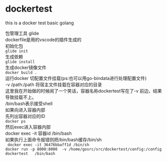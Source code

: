 # dockertest
this is a docker test basic golang<br>

包管理工具 glide<br>
dockerfile是用的vscode的插件生成的<br>
初始化包<br>
`glide init`<br>
生成依赖<br>
`glide install`<br>
生成docker镜像文件<br>
`docker build .`<br>
运行docker 切配置文件挂载(ps:也可以用go-bindata进行处理配置文件)<br>
-v /path:/path 将宿主文件挂载在容器对应的目录<br>
这里我在开始做的时候闹了一个笑话，容器名称dockertest写在了-v 前边，结果导致挂载不上。<br>
/bin/bash表示接受shell<br>
如果向进入容器内部<br>
  先列出容器对应的ID<br>
   `docker ps`<br>
  然后exec进入容器内部<br>
   docker exec -it 容器id /bin/bash<br>
   如果执行上面命令报错则把/bin/bash缓存/bin/sh<br>
  ` docker exec -it 36476bbaff1d /bin/sh`<br>
`docker run -p 8000:8000  -v /home/gosrc/src/dockertest/config:/config dockertest   /bin/bash`

